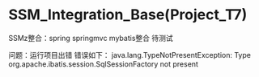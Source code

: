 # SSM_Integration_Base(Project_T7)
SSMz整合：spring springmvc mybatis整合
待测试

问题：运行项目出错
错误如下：
java.lang.TypeNotPresentException: Type org.apache.ibatis.session.SqlSessionFactory not present